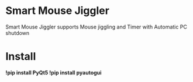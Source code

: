 # Smart Mouse Jiggler
Smart Mouse Jiggler supports Mouse jiggling and Timer with Automatic PC shutdown <b/>

# Install
!pip install PyQt5
<b/>!pip install pyautogui
 
